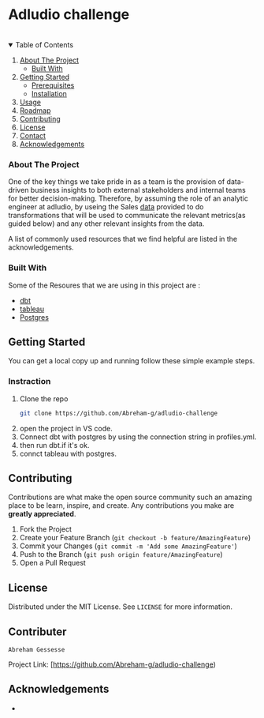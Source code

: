 # Adludio challenge

<br />




<!-- TABLE OF CONTENTS -->
<details open="open">
  <summary>Table of Contents</summary>
  <ol>
    <li>
      <a href="#about-the-project">About The Project</a>
      <ul>
        <li><a href="#built-with">Built With</a></li>
      </ul>
    </li>
    <li>
      <a href="#getting-started">Getting Started</a>
      <ul>
        <li><a href="#prerequisites">Prerequisites</a></li>
        <li><a href="#installation">Installation</a></li>
      </ul>
    </li>
    <li><a href="#usage">Usage</a></li>
    <li><a href="#roadmap">Roadmap</a></li>
    <li><a href="#contributing">Contributing</a></li>
    <li><a href="#license">License</a></li>
    <li><a href="#contact">Contact</a></li>
    <li><a href="#acknowledgements">Acknowledgements</a></li>
  </ol>
</details>

### About The Project
One of the key things we take pride in as a team is the provision of data-driven business
insights to both external stakeholders and internal teams for better decision-making. Therefore,
by assuming the role of an analytic engineer at adludio, by useing the Sales [data](https://drive.google.com/file/d/1Nz1ywJZvm0vtq_uwDUQkeBZH32NE3wWk/view)
provided to do transformations that will be used to communicate the relevant metrics(as guided below) and any
other relevant insights from the data.


A list of commonly used resources that we find helpful are listed in the acknowledgements.

### Built With

Some of the Resoures that we are using in this project are :
 - [dbt](https://discourse.getdbt.com/)
 - [tableau](https://www.tableau.com/learn/get-started)
 - [Postgres](https://www.postgresql.org/docs/8.3/app-postgres.html)

<!-- GETTING STARTED -->
## Getting Started

You can get a local copy up and running follow these simple example steps.

### Instraction

1. Clone the repo
   ```sh
   git clone https://github.com/Abreham-g/adludio-challenge
   ```
2. open the project in VS code.
3. Connect dbt with postgres by using the connection string in profiles.yml.
4. then run dbt.if it's ok.
5. connct tableau with postgres.


<!-- USAGE EXAMPLES -->


<!-- CONTRIBUTING -->
## Contributing

Contributions are what make the open source community such an amazing place to be learn, inspire, and create. Any contributions you make are **greatly appreciated**.

1. Fork the Project
2. Create your Feature Branch (`git checkout -b feature/AmazingFeature`)
3. Commit your Changes (`git commit -m 'Add some AmazingFeature'`)
4. Push to the Branch (`git push origin feature/AmazingFeature`)
5. Open a Pull Request



<!-- LICENSE -->
## License

Distributed under the MIT License. See `LICENSE` for more information.



<!-- CONTACT -->
## Contributer
    Abreham Gessesse


Project Link: [https://github.com/Abreham-g/adludio-challenge)

<!-- ACKNOWLEDGEMENTS -->
## Acknowledgements

* 
